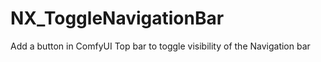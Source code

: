 # NX_ToggleNavigationBar
Add a button in ComfyUI Top bar to toggle visibility of the Navigation bar
